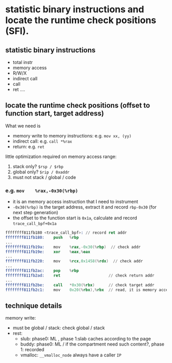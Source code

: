 # statistic binary instructions and locate the runtime check positions (SFI).

## statistic binary instructions

- total instr
- memory access
- R/W/X
- indirect call
- call
- ret
....

## locate the runtime check positions (offset to function start, target address)

What we need is 
- memory write to memory instructions: e.g. `mov xx, (yy)`
- indirect call: e.g. `call *%rax`
- return: e.g. `ret`

little optimization required on memory access range: 
1. stack only?  `$rsp / $rbp`
2. global only?  `$rip / 0xaddr`
3. must not stack / global / code




### e.g. `mov    %rax,-0x30(%rbp)`

- it is an memory access instruction that I need to instrument
- `-0x30(%rbp)` is the target address, extract it and record `rbp-0x30` (for next step generation)
- the offset to the function start is `0x1a`, calculate and record `trace_call_bpf+0x1a`





```s
ffffffff811fb180 <trace_call_bpf>: // record ret addr
ffffffff811fb180:    push   %rbp
...
ffffffff811fb19a:    mov    %rax,-0x30(%rbp)  // check addr
ffffffff811fb19e:    xor    %eax,%eax
...
ffffffff811fb220:    mov    %rcx,0x1458(%rdx)  // check addr
...
ffffffff811fb2ac:    pop    %rbp
ffffffff811fb2ad:    ret                     // check return addr
...
ffffffff811fb2be:    call   *0x30(%rbx)      // check target addr
ffffffff811fb2c1:    mov    0x20(%rbx),%rbx  // read, it is memory access, but no need for our project
```

## technique details

memory write:

- must be global / stack: check global / stack
- rest: 
    - slub: phase0: ML , phase 1:slab caches according to the page
    - buddy: phase0: ML / if the compartment need such content?, phase 1: recorded
    - vmalloc: `__vmalloc_node` always have a caller `IP`
        
